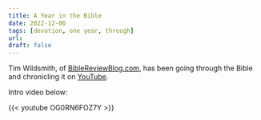 ```yaml
---
title: A Year in the Bible
date: 2022-12-06
tags: [devotion, one year, through]
url:
draft: false
---
```


Tim Wildsmith, of [BibleReviewBlog.com](https://biblereviewblog.com), has been going through the Bible and chronicling it on [YouTube](https://www.youtube.com/playlist?list=PLxYZnUdk-hd1g5_2G56RX9udQIc5KWJwk).

Intro video below:

{{< youtube OG0RN6FOZ7Y >}}